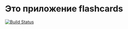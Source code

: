 # Это приложение flashcards
[![Build Status](https://travis-ci.org/770580/flashcards.svg)](https://travis-ci.org/770580/flashcards)